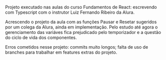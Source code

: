 Projeto executado nas aulas do curso Fundamentos de React: escrevendo com Typescript com o instrutor Luiz Fernando Ribeiro da Alura.

Acrescendo o projeto da aula com as funções Pausar e Resetar sugeridos por um colega da Alura, ainda em implementação. Pelo estudo até agora o gerenciamento das variáves fica prejudicado pelo temporizador e a questão do ciclo de vida dos componentes.

Erros cometidos nesse projeto: commits muito longos; falta de uso de branches para trabalhar em features extras do projeto.
